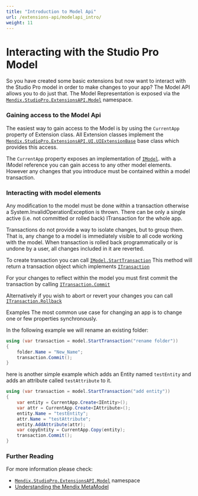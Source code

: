 ```yaml
---
title: "Introduction to Model Api"
url: /extensions-api/modelapi_intro/
weight: 11
---
```


# Interacting with the Studio Pro Model

So you have created some basic extensions but now want to interact with the Studio Pro model in order to make changes to your app?
The Model API allows you to do just that. The Model Representation is exposed via the [`Mendix.StudioPro.ExtensionsAPI.Model`](xref:Mendix.StudioPro.ExtensionsAPI.Model) namespace.

### Gaining access to the Model Api

The easiest way to gain access to the Model is by using the `CurrentApp` property of Extension class. All Extension classes implement the [`Mendix.StudioPro.ExtensionsAPI.UI.UIExtensionBase`](xref:Mendix.StudioPro.ExtensionsAPI.UI.UIExtensionBase) base class which provides this access.

The `CurrentApp` property exposes an implementation of [`IModel`](xref:Mendix.StudioPro.ExtensionsAPI.Model.IModel). with a IModel reference you can gain access to any other model elements.
However any changes that you introduce must be contained within a model transaction.

### Interacting with model elements

Any modification to the model must be done within a transaction otherwise a System.InvalidOperationException is thrown. There can be only a single active (i.e. not committed or rolled back) ITransaction for the whole app.

Transactions do not provide a way to isolate changes, but to group them. That is, any change to a model is immediately visible to all code working with the model. When transaction is rolled back programmatically or is undone by a user, all changes included in it are reverted.

To create transaction you can call [`IModel.StartTransaction`](xref:Mendix.StudioPro.ExtensionsAPI.Model.IModel)
This method will return a transaction object which implements [`ITransaction`](xref:Mendix.StudioPro.ExtensionsAPI.Model.ITransaction)

For your changes to reflect within the model you must first commit the transaction by calling [`ITransaction.Commit`](xref:Mendix.StudioPro.ExtensionsAPI.Model.ITransaction.Commit)

Alternatively if you wish to abort or revert your changes you can call [`ITransaction.Rollback`](xref:Mendix.StudioPro.ExtensionsAPI.Model.ITransaction.Rollback)

Examples
The most common use case for changing an app is to change one or few properties synchronously.

In the following example we will rename an existing folder:

```csharp
using (var transaction = model.StartTransaction("rename folder"))
{
    folder.Name = "New_Name";
    transaction.Commit();
}
```

here is another simple example which adds an Entity named `testEntity` and adds an attribute called `testAttribute` to it.

```csharp
using (var transaction = model.StartTransaction("add entity"))
{
    var entity = CurrentApp.Create<IEntity>();
    var attr = CurrentApp.Create<IAttribute>();
    entity.Name = "testEntity";
    attr.Name = "testAttribute";
    entity.AddAttribute(attr);
    var copyEntity = CurrentApp.Copy(entity);
    transaction.Commit();
}
```

### Further Reading

For more information please check:

- [`Mendix.StudioPro.ExtensionsAPI.Model`](xref:Mendix.StudioPro.ExtensionsAPI.Model) namespace
- [Understanding the Mendix MetaModel](https://docs.mendix.com/apidocs-mxsdk/mxsdk/understanding-the-metamodel/)
